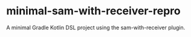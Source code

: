 # minimal-sam-with-receiver-repro
A minimal Gradle Kotlin DSL project using the sam-with-receiver plugin.
